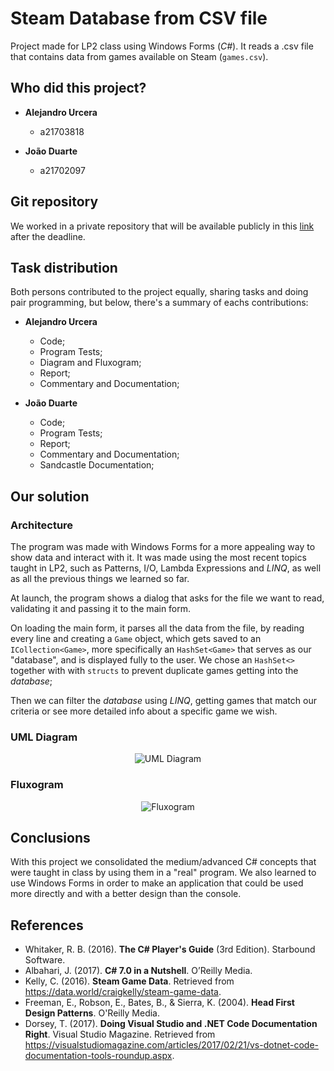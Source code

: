 # Steam Database from CSV file

Project made for LP2 class using Windows Forms (*C#*). It reads a .csv file that
contains data from games available on Steam (`games.csv`).

## Who did this project?

* __Alejandro Urcera__
  * a21703818

* __João Duarte__
  * a21702097

## Git repository

We worked in a private repository that will be available publicly in this
[link](https://github.com/JoaoAlexandreDuarte/Steam-DB_LP2) after the deadline.

## Task distribution

Both persons contributed to the project equally, sharing tasks and doing pair
programming, but below, there's a summary of eachs contributions:

* __Alejandro Urcera__
  * Code;
  * Program Tests;
  * Diagram and Fluxogram;
  * Report;
  * Commentary and Documentation;

* __João Duarte__
  * Code;
  * Program Tests;
  * Report;
  * Commentary and Documentation;
  * Sandcastle Documentation;

## Our solution

### Architecture

The program was made with Windows Forms for a more appealing way to show data
and interact with it. It was made using the most recent topics taught in LP2,
such as Patterns, I/O, Lambda Expressions and *LINQ*, as well as all the
previous things we learned so far.

At launch, the program shows a dialog that asks for the file we want to read,
validating it and passing it to the main form.

On loading the main form, it parses all the data from the file, by reading every
line and creating a `Game` object, which gets saved to an `ICollection<Game>`,
more specifically an `HashSet<Game>` that serves as our "database", and is
displayed fully to the user. We chose an `HashSet<>` together with with
`structs` to prevent duplicate games getting into the *database*;

Then we can filter the *database* using *LINQ*, getting games that match our
criteria or see more detailed info about a specific game we wish.

### UML Diagram

<p align="center">
  <img src="UML.jpg" alt="UML Diagram"/>
</p>

### Fluxogram

<p align="center">
  <img src="link" alt="Fluxogram"/>
</p>

## Conclusions

With this project we consolidated the medium/advanced C# concepts that were
taught in class by using them in a "real" program. We also learned to use
Windows Forms in order to make an application that could be used more directly
and with a better design than the console.

## References

* Whitaker, R. B. (2016). **The C# Player's Guide**
    (3rd Edition). Starbound Software.
* Albahari, J. (2017). **C# 7.0 in a Nutshell**.
    O’Reilly Media.
* Kelly, C. (2016). **Steam Game Data**. Retrieved
    from <https://data.world/craigkelly/steam-game-data>.
* Freeman, E., Robson, E., Bates, B., & Sierra, K.
    (2004). **Head First Design Patterns**. O'Reilly Media.
* Dorsey, T. (2017). **Doing Visual Studio and .NET
    Code Documentation Right**. Visual Studio Magazine. Retrieved from
    <https://visualstudiomagazine.com/articles/2017/02/21/vs-dotnet-code-documentation-tools-roundup.aspx>.

